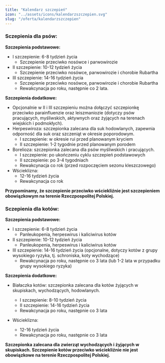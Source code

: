 ```yaml
---
title: "Kalendarz szczepień"
icon: "../assets/icons/kalendarzszczepien.svg"
slug: "/oferta/kalendarzszczepien"
---
```


### Sczepienia dla psów:

**Szczepienia podstawowe:**
* I szczepienie: 6-8 tydzień życia
    * Szczepienie przeciwko nosówce i parwowirozie
* II szczepienie: 10-12 tydzień życia
    * Szczepienie przeciwko nosówce, parwowirozie i chorobie Rubartha
* III szczepienie: 14-16 tydzień życia
    * Szczepienie przeciwko nosówce, parwowirozie i chorobie Rubartha
    * Rewakcynacja po roku, następnie co 2 lata.

**Szczepienia dodatkowe:**

* Opcjonalnie w II i III szczepieniu można dołączyć szczepionkę przeciwko parainfluenzie oraz leiszmaniozie (dotyczy psów pracujących, myśliwskich, aktywnych oraz żyjących na terenach wiejskich i podmokłych).
* Herpeswiroza: szczepionka zalecana dla suk hodowlanych, zapewnia odporność dla suk oraz szczeniąt w okresie poporodowym.
    * I szczepienie: w okresie rui przed planowanym kryciem
    * II szczepienie: 1-2 tygodnie przed planowanym porodem
* Borelioza: szczepionka zalecana dla psów myśliwskich i pracujących.
    * I szczepienie: po ukończeniu cyklu szczepień podstawowych
    * II szczepienie: po 3-4 tygodniach
    * Rewakcynacja co rok (przed rozpoczęciem sezonu kleszczowego)
* Wścieklizna:
    * 12-16 tydzień życia
    * Rewakcynacja co rok

**Przypominamy, że szczepienie przeciwko wściekliźnie jest szczepieniem obowiązkowym na terenie Rzeczpospolitej Polskiej.**

### Sczepienia dla kotów:
**Szczepienia podstawowe:**
* I szczepienie: 6-8 tydzień życia
    * Panleukopenia, herpeswirus i kaliciwirus kotów
* II szczepienie: 10-12 tydzień życia
    * Panleukopenia, herpeswirus i kaliciwirus kotów
* III szczepienie: 14-16 tydzień życia (opcjonalne, dotyczy kotów z grupy wysokiego ryzyka, tj. schroniska, koty wychodzące)
    * Rewakcynacja po roku, następnie co 3 lata (lub 1-2 lata w przypadku grupy wysokiego ryzyka)

**Szczepienia dodatkowe:**
* Białaczka kotów: szczepionka zalecana dla kotów żyjących w skupiskach, wychodzących, hodowlanych.
    * I szczepienie: 8-10 tydzień życia
    * II szczepienie: 14-16 tydzień życia
    * Rewakcynacja po roku, następnie co 3 lata
    
* Wścieklizna:
    * 12-16 tydzień życia
    * Rewakcynacja po roku, następnie co 3 lata

**Szczepionka zalecana dla zwierząt wychodzących i żyjących w skupiskach. Szczepienie kotów przeciwko wściekliźnie nie jest obowiązkowe na terenie Rzeczpospolitej Polskiej.**
